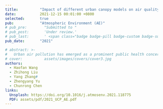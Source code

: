 ```yaml
---
title:          "Impact of different urban canopy models on air quality simulation in Chengdu, southwestern China"
date:           2021-12-15 00:01:00 +0800
selected:       true
pub:            "Atmospheric Environment (AE)"
# pub_pre:        "Submitted to "
# pub_post:       'Under review.'
# pub_last:       ' <span class="badge badge-pill badge-custom badge-success">Spotlight</span>'
pub_date:       "2021"

# abstract: >-
#   Urban air pollution has emerged as a prominent public health concern in megacities and highly developed city clusters. Accurate modeling of urban air quality over complex terrain is challenging due to heterogeneous urban landscapes and multiscale land-atmosphere interactions. In this study, we investigated the applicability of urban canopy models in the Weather Research and Forecast (WRF) model and assessed the impacts of implementing these models on the urban air quality simulation in the Community Multiscale Air Quality (CMAQ) model over the megacity Chengdu, southwestern China. The land use and land cover of Chengdu were updated in WRF by using the land-use products in 2017 from the Moderate-resolution Imaging Spectroradiometer (MODIS). Sensitivity experiments with various urban canopy models were conducted to investigate the feasibility of different urban canopy models on WRF-CMAQ simulations. We found that the SLAB model significantly underestimates NO<sub>2</sub> and PM<sub>2.5</sub> concentrations, with mean fractional bias in winter (summer) reaching 52.93% (−50.34%) and −102.82% (−23.12%), respectively. Such large biases are mainly attributed to overpredicted wind speeds resulting from the flat structure in the SLAB model. In contrast, the BEM (a multilayer urban canopy model coupled with air-conditioning systems) model yields the best model performance in both winter and summer, with mean fractional errors of 33.15% (38.96%) and 34.10% (33.15%) for NO<sub>2</sub> and PM<sub>2.5</sub> in winter (summer), respectively. The UCM (a single-layer urban canopy model) model illustrates good performance in summer, with MFBs of 25.61% for NO<sub>2</sub> and 19.03% for PM<sub>2.5</sub> , while NO<sub>2</sub>  and PM<sub>2.5</sub>  concentrations are overestimated in winter, with MFBs of 62.58% and 38.19%, respectively. In contrast, BEP (a multilevel urban canopy model)-modelled NO<sub>2</sub>  (MFB: 37.18%) and PM<sub>2.5</sub>  (MFB: 18.72%) correlate well with observations in winter, while significantly overestimated air pollutant concentrations in summer with MFBs of NO<sub>2</sub>  and PM<sub>2.5</sub>  of 49.70% and 44.50%, respectively. In general, the BEP model and the BEM model are well suited for air quality simulations over Chengdu in winter, and the BEM model could be considered for air quality simulations in summer. Furthermore, we assessed the effects of extensive usage of air conditioning systems in Chengdu during summertime, and the results suggest that using air conditioning systems facilitates the dispersion of air pollutants over Chengdu. This study pinpoints the limitations of default WRF configurations and tests the applicability of urban canopy models in the WRF-CMAQ model over Chengdu, in addition highlighting the crucial role of urban canopy models in urban meteorological-air quality simulations.
# cover:          assets/images/covers/cover3.jpg
authors:
  - Haofan Wang
  - Zhihong Liu
  - Yang Zhang#
  - Zhengyang Yu
  - Chunrong Chen
links:
  Unsplash: https://doi.org/10.1016/j.atmosenv.2021.118775
  PDF: assets/pdf/2021_UCP_AE.pdf
---
```

